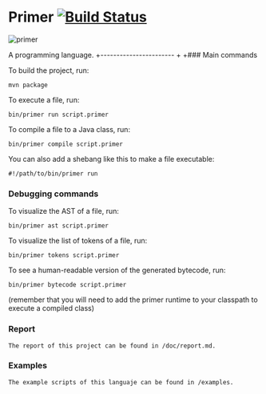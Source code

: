 Primer [![Build Status](https://travis-ci.org/federicobond/primer.svg?branch=master)](https://travis-ci.org/federicobond/primer)
======

![primer](https://cloud.githubusercontent.com/assets/138426/4963448/6a7c1160-6714-11e4-96d9-dfc2773d2334.jpg)

A programming language.
+-----------------------
+
+### Main commands

To build the project, run:

    mvn package

To execute a file, run:

    bin/primer run script.primer

To compile a file to a Java class, run:

    bin/primer compile script.primer

You can also add a shebang like this to make a file executable:

    #!/path/to/bin/primer run

### Debugging commands

To visualize the AST of a file, run:

    bin/primer ast script.primer

To visualize the list of tokens of a file, run:

    bin/primer tokens script.primer

To see a human-readable version of the generated bytecode, run:

    bin/primer bytecode script.primer

(remember that you will need to add the primer runtime to your classpath to
execute a compiled class)

### Report

    The report of this project can be found in /doc/report.md.

### Examples

    The example scripts of this languaje can be found in /examples.


